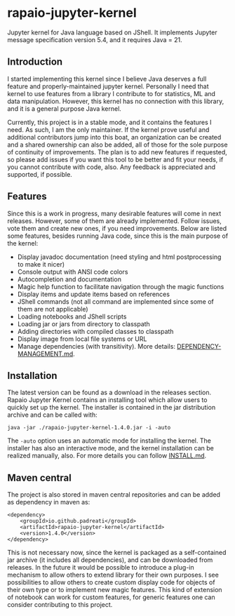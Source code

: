 # rapaio-jupyter-kernel

Jupyter kernel for Java language based on JShell. It implements Jupyter message specification version 5.4, and it requires Java = 21.

## Introduction

I started implementing this kernel since I believe Java deserves a full feature and properly-maintained jupyter kernel. 
Personally I need that kernel to use features from a library I contribute to for statistics, ML and data manipulation. 
However, this kernel has no connection with this library, and it is a general purpose Java kernel.

Currently, this project is in a stable mode, and it contains the features I need. As such, I am the only maintainer. If the 
kernel prove useful and additional contributors jump into this boat, an organization can be created and a shared ownership 
can also be added, all of those for the sole purpose of continuity of improvements. The plan is to add new features if requested, 
so please add issues if you want this tool to be better and fit your needs, if you cannot contribute with code, also. 
Any feedback is appreciated and supported, if possible.

## Features

Since this is a work in progress, many desirable features will come in next releases. However, some of them are 
already implemented. Follow issues, vote them and create new ones, if you need improvements. 
Below are listed some features, besides running Java code, since this is the main purpose of the kernel:

* Display javadoc documentation (need styling and html postprocessing to make it nicer)
* Console output with ANSI code colors
* Autocompletion and documentation
* Magic help function to facilitate navigation through the magic functions
* Display items and update items based on references
* JShell commands (not all command are implemented since some of them are not applicable)
* Loading notebooks and JShell scripts
* Loading jar or jars from directory to classpath
* Adding directories with compiled classes to classpath
* Display image from local file systems or URL
* Manage dependencies (with transitivity). More details: [DEPENDENCY-MANAGEMENT.md](DEPENDENCY-MANAGEMENT.md).

## Installation

The latest version can be found as a download in the releases section. Rapaio Jupyter Kernel contains an 
installing tool which allow users to quickly set up the kernel. The installer is contained in the jar distribution archive 
and can be called with:

    java -jar ./rapaio-jupyter-kernel-1.4.0.jar -i -auto

The `-auto` option uses an automatic mode for installing the kernel. The installer has also an interactive mode, and the kernel installation can be realized manually, also. 
For more details you can follow [INSTALL.md](INSTALL.md).

## Maven central

The project is also stored in maven central repositories and can be added as dependency in maven as:

    <dependency>
        <groupId>io.github.padreati</groupId>
        <artifactId>rapaio-jupyter-kernel</artifactId>
        <version>1.4.0</version>
    </dependency>

This is not necessary now, since the kernel is packaged as a self-contained jar archive (it includes all dependencies), 
and can be downloaded from releases. In the future it would be possible to introduce a plug-in mechanism to allow others to 
extend library for their own purposes. I see possibilities to allow others to create custom display code for objects of their 
own type or to implement new magic features. This kind of extension of notebook can work for custom features, for generic features 
one can consider contributing to this project.